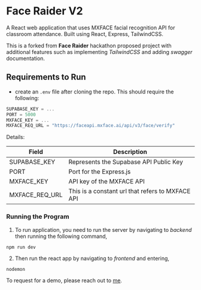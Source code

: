 # Face Raider V2

A React web application that uses MXFACE facial recognition API for classroom attendance. Built using React, Express, TailwindCSS.

This is a forked from **Face Raider** hackathon proposed project with additional features such as implementing *TailwindCSS* and adding *swagger* documentation.
 
## Requirements to Run

* create an `.env` file after cloning the repo. This should require the following:

```js
SUPABASE_KEY = ...
PORT = 5000
MXFACE_KEY = ...
MXFACE_REQ_URL = "https://faceapi.mxface.ai/api/v3/face/verify"
```
Details:

| **Field**      | **Description**                                  
|----------------|--------------------------------------------------
| SUPABASE_KEY   | Represents the Supabase API Public Key           
| PORT           | Port for the Express.js                          
| MXFACE_KEY     | API key of the MXFACE API                        
| MXFACE_REQ_URL | This is a constant url that refers to MXFACE API 

### Running the Program

1. To run application, you need to run the server by navigating to *backend* then running the following command,
```
npm run dev
```
2. Then run the react app by navigating to *frontend* and entering,
```
nodemon
```


To request for a demo, please reach out to [me](mailto:john.manacup@gmail.com).
